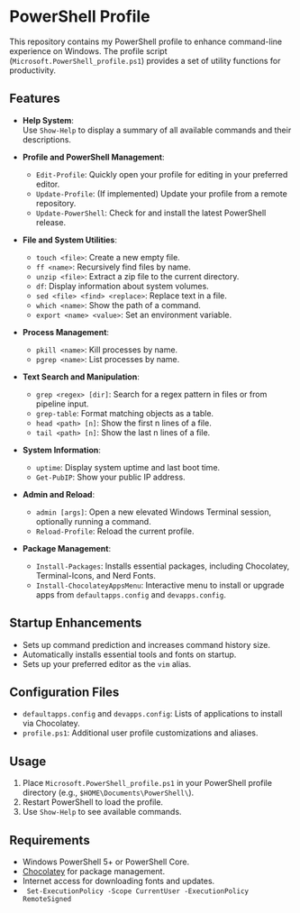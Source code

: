 # PowerShell Profile

This repository contains my PowerShell profile to enhance command-line experience on Windows. The profile script (`Microsoft.PowerShell_profile.ps1`) provides a set of utility functions for productivity.

## Features

- **Help System**:  
  Use `Show-Help` to display a summary of all available commands and their descriptions.

- **Profile and PowerShell Management**:  
  - `Edit-Profile`: Quickly open your profile for editing in your preferred editor.  
  - `Update-Profile`: (If implemented) Update your profile from a remote repository.  
  - `Update-PowerShell`: Check for and install the latest PowerShell release.

- **File and System Utilities**:  
  - `touch <file>`: Create a new empty file.  
  - `ff <name>`: Recursively find files by name.  
  - `unzip <file>`: Extract a zip file to the current directory.  
  - `df`: Display information about system volumes.  
  - `sed <file> <find> <replace>`: Replace text in a file.  
  - `which <name>`: Show the path of a command.  
  - `export <name> <value>`: Set an environment variable.

- **Process Management**:  
  - `pkill <name>`: Kill processes by name.  
  - `pgrep <name>`: List processes by name.

- **Text Search and Manipulation**:  
  - `grep <regex> [dir]`: Search for a regex pattern in files or from pipeline input.  
  - `grep-table`: Format matching objects as a table.  
  - `head <path> [n]`: Show the first n lines of a file.  
  - `tail <path> [n]`: Show the last n lines of a file.

- **System Information**:  
  - `uptime`: Display system uptime and last boot time.  
  - `Get-PubIP`: Show your public IP address.

- **Admin and Reload**:  
  - `admin [args]`: Open a new elevated Windows Terminal session, optionally running a command.  
  - `Reload-Profile`: Reload the current profile.

- **Package Management**:  
  - `Install-Packages`: Installs essential packages, including Chocolatey, Terminal-Icons, and Nerd Fonts.
  - `Install-ChocolateyAppsMenu`: Interactive menu to install or upgrade apps from `defaultapps.config` and `devapps.config`.

## Startup Enhancements

- Sets up command prediction and increases command history size.
- Automatically installs essential tools and fonts on startup.
- Sets up your preferred editor as the `vim` alias.

## Configuration Files

- `defaultapps.config` and `devapps.config`: Lists of applications to install via Chocolatey.
- `profile.ps1`: Additional user profile customizations and aliases.

## Usage

1. Place `Microsoft.PowerShell_profile.ps1` in your PowerShell profile directory (e.g., `$HOME\Documents\PowerShell\`).
2. Restart PowerShell to load the profile.
3. Use `Show-Help` to see available commands.

## Requirements

- Windows PowerShell 5+ or PowerShell Core.
- [Chocolatey](https://chocolatey.org/) for package management.
- Internet access for downloading fonts and updates.
- ` Set-ExecutionPolicy -Scope CurrentUser -ExecutionPolicy RemoteSigned`
